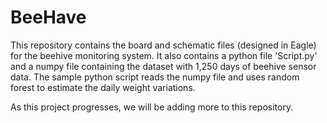 # BeeHave

This repository contains the board and schematic files (designed in Eagle) for the beehive monitoring system. It also contains a python file 'Script.py' and a numpy file containing the dataset with 1,250 days of beehive sensor data. The sample python script reads the numpy file and uses random forest to estimate the daily weight variations.

As this project progresses, we will be adding more to this repository.
